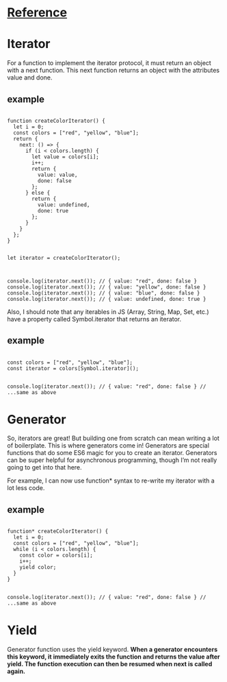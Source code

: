<h1>
<a href ="https://dev.to/beccaliz/es6-generators-for-state-management-in-react-h7b">
Reference
</a>
</h1>

# Iterator
For a function to implement the iterator protocol, it must return an object with a next function. This next function returns an object with the attributes value and done.

## example
<code>
function createColorIterator() {
  let i = 0;
  const colors = ["red", "yellow", "blue"];
  return {
    next: () => {
      if (i < colors.length) {
        let value = colors[i];
        i++;
        return {
          value: value,
          done: false
        };
      } else {
        return {
          value: undefined,
          done: true
        };
      }
    }
  };
}

let iterator = createColorIterator();

console.log(iterator.next());
// { value: "red", done: false }
console.log(iterator.next());
// { value: "yellow", done: false }
console.log(iterator.next());
// { value: "blue", done: false }
console.log(iterator.next());
// { value: undefined, done: true }
</code>

Also, I should note that any iterables in JS (Array, String, Map, Set, etc.) have a property called Symbol.iterator that returns an iterator.

## example
<code>
const colors = ["red", "yellow", "blue"];
const iterator = colors[Symbol.iterator]();

console.log(iterator.next());
// { value: "red", done: false }
// ...same as above
</code>

# Generator

So, iterators are great! But building one from scratch can mean writing a lot of boilerplate. This is where generators come in! Generators are special functions that do some ES6 magic for you to create an iterator. Generators can be super helpful for asynchronous programming, though I’m not really going to get into that here.

For example, I can now use function* syntax to re-write my iterator with a lot less code.
## example
<code>
function* createColorIterator() {
  let i = 0;
  const colors = ["red", "yellow", "blue"];
  while (i < colors.length) {
    const color = colors[i];
    i++;
    yield color;
  }
}

console.log(iterator.next());
// { value: "red", done: false }
// ...same as above
</code>

# Yield

 Generator function uses the yield keyword. <strong>When a generator encounters this keyword, it immediately exits the function and returns the value after yield. The function execution can then be resumed when next is called again. </strong>

